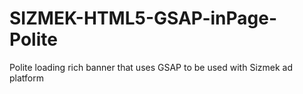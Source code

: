 # SIZMEK-HTML5-GSAP-inPage-Polite
Polite loading rich banner that uses GSAP to be used with Sizmek ad platform
